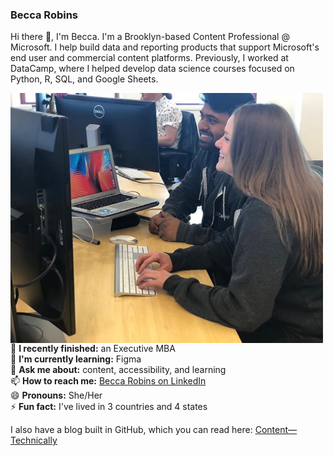 ### Becca Robins

Hi there 👋, I'm Becca. I'm a Brooklyn-based Content Professional @ Microsoft. I help build data and reporting products that support Microsoft's end user and commercial content platforms. Previously, I worked at DataCamp, where I helped develop data science courses focused on Python, R, SQL, and Google Sheets.

<img align="left" width="500" height="400" src="https://github.com/beccarobins/beccarobins/blob/main/becca_sumedh_instagram.png">
<!--
![Becca and her colleague, Sumedh, at DataCamp.](becca_sumedh_instagram.png)
-->

🔭 **I recently finished:** an Executive MBA <br>
🌱 **I'm currently learning:** Figma <br>
💬 **Ask me about:** content, accessibility, and learning <br>
📫 **How to reach me:** [Becca Robins on LinkedIn](https://www.linkedin.com/in/beccarobins/) <br>
😄 **Pronouns:** She/Her <br>
⚡ **Fun fact:** I've lived in 3 countries and 4 states

I also have a blog built in GitHub, which you can read here: [Content&mdash;Technically](https://beccarobins.github.io)
<!--
**beccarobins/beccarobins** is a ✨ _special_ ✨ repository because its `README.md` (this file) appears on your GitHub profile.

Here are some ideas to get you started:

- 🔭 I’m currently working on ...
- 🌱 I’m currently learning: ...
- 👯 I’m looking to collaborate on: ...
- 🤔 I’m looking for help with: ...
- 💬 Ask me about: ...
- 📫 How to reach me: ...
- 😄 Pronouns: ...
- ⚡ Fun fact: 
-->
